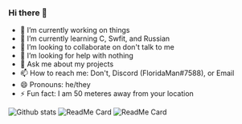 ### Hi there 👋

<!--
**FloridaMan7588/FloridaMan7588** is a ✨ _special_ ✨ repository because its `README.md` (this file) appears on your GitHub profile.
-->

- 🔭 I’m currently working on things
- 🌱 I’m currently learning C, Swfit, and Russian
- 👯 I’m looking to collaborate on don't talk to me
- 🤔 I’m looking for help with nothing
- 💬 Ask me about my projects
- 📫 How to reach me: Don't, Discord (FloridaMan#7588), or Email
- 😄 Pronouns: he/they
- ⚡ Fun fact: I am 50 meteres away from your location

![Github stats](https://github-readme-stats.vercel.app/api?username=FloridaMan7588)
![ReadMe Card](https://github-readme-stats.vercel.app/api/pin/?username=FloridaMan7588&repo=MacOSEFI)
![ReadMe Card](https://github-readme-stats.vercel.app/api/pin/?username=FloridaMan7588&repo=docker-bungeecord)
